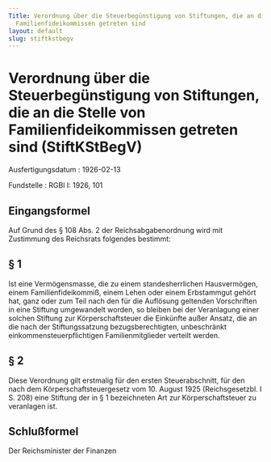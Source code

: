 ```yaml
---
Title: Verordnung über die Steuerbegünstigung von Stiftungen, die an die Stelle von
  Familienfideikommissen getreten sind
layout: default
slug: stiftkstbegv
---
```


# Verordnung über die Steuerbegünstigung von Stiftungen, die an die Stelle von Familienfideikommissen getreten sind (StiftKStBegV)

Ausfertigungsdatum
:   1926-02-13

Fundstelle
:   RGBl I: 1926, 101



## Eingangsformel

Auf Grund des § 108 Abs. 2 der Reichsabgabenordnung wird mit
Zustimmung des Reichsrats folgendes bestimmt:


## § 1

Ist eine Vermögensmasse, die zu einem standesherrlichen Hausvermögen,
einem Familienfideikommiß, einem Lehen oder einem Erbstammgut gehört
hat, ganz oder zum Teil nach den für die Auflösung geltenden
Vorschriften in eine Stiftung umgewandelt worden, so bleiben bei der
Veranlagung einer solchen Stiftung zur Körperschaftsteuer die
Einkünfte außer Ansatz, die an die nach der Stiftungssatzung
bezugsberechtigten, unbeschränkt einkommensteuerpflichtigen
Familienmitglieder verteilt werden.


## § 2

Diese Verordnung gilt erstmalig für den ersten Steuerabschnitt, für
den nach dem Körperschaftsteuergesetz vom 10. August 1925
(Reichsgesetzbl. I S. 208) eine Stiftung der in § 1 bezeichneten Art
zur Körperschaftsteuer zu veranlagen ist.


## Schlußformel

Der Reichsminister der Finanzen

